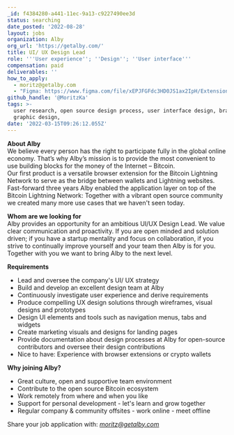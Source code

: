 ```yaml
---
_id: f4384280-a441-11ec-9a13-c9227490ee3d
status: searching
date_posted: '2022-08-28'
layout: jobs
organization: Alby
org_url: 'https://getalby.com/'
title: UI/ UX Design Lead
role: '''User experience''; ''Design''; ''User interface'''
compensation: paid
deliverables: ''
how_to_apply:
  - moritz@getalby.com
  - "Figma: https://www.figma.com/file/xEPJFGFdc3HD0JS1ax2IpH/Extension-(MVP)\r\nGitHub: https://github.com/getAlby\r\nWebsite: https://getalby.com"
github_handle: '@MoritzKa'
tags: >-
  user research, open source design process, user interface design, branding,
  graphic design,
date: '2022-03-15T09:26:12.055Z'
---
```

**About Alby**  
We believe every person has the right to participate fully in the global online economy. That’s why Alby’s mission is to provide the most convenient to use building blocks for the money of the Internet – Bitcoin.  
Our first product is a versatile browser extension for the Bitcoin Lightning Network to serve as the bridge between wallets and Lightning websites. Fast-forward three years Alby enabled the application layer on top of the Bitcoin Lightning Network: Together with a vibrant open source community we created many more use cases that we haven't seen today.

**Whom are we looking for**  
Alby provides an opportunity for an ambitious UI/UX Design Lead. We value clear communication and proactivity. If you are open minded and solution driven; if you have a startup mentality and focus on collaboration, if you strive to continually improve yourself and your team then Alby is for you.  
Together with you we want to bring Alby to the next level.

**Requirements**
-   Lead and oversee the company's UI/ UX strategy
-   Build and develop an excellent design team at Alby
-   Continuously investigate user experience and derive requirements  
-   Produce compelling UX design solutions through wireframes, visual designs and prototypes
-   Design UI elements and tools such as navigation menus, tabs and widgets
-   Create marketing visuals and designs for landing pages
-   Provide documentation about design processes at Alby for open-source contributors and oversee their design contributions
-   Nice to have: Experience with browser extensions or crypto wallets

**Why joining Alby?**
-   Great culture, open and supportive team environment
-   Contribute to the open source Bitcoin ecosystem
-   Work remotely from where and when you like
-   Support for personal development - let's learn and grow together
-   Regular company & community offsites - work online - meet offline

Share your job application with:  _[moritz@getalby.com](mailto:moritz@getalby.com)_
